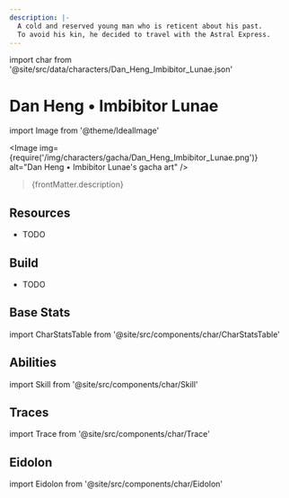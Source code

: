 ```yaml
---
description: |-
  A cold and reserved young man who is reticent about his past.
  To avoid his kin, he decided to travel with the Astral Express.
---
```


import char from '@site/src/data/characters/Dan_Heng_Imbibitor_Lunae.json'

# Dan Heng • Imbibitor Lunae

import Image from '@theme/IdealImage'

<Image img={require('/img/characters/gacha/Dan_Heng_Imbibitor_Lunae.png')} alt="Dan Heng • Imbibitor Lunae's gacha art" />
<blockquote>{frontMatter.description}</blockquote>

## Resources

* TODO
  
## Build

* TODO
  
## Base Stats

import CharStatsTable from '@site/src/components/char/CharStatsTable'

<CharStatsTable char={char} />

## Abilities

import Skill from '@site/src/components/char/Skill'

<Tabs queryString="ability">
<TabItem value='basic' label='Basic ATK'>
<Skill char={char} skill='basic' />

</TabItem>
<TabItem value='skill' label='Skill'>
<Skill char={char} skill='skill' />

</TabItem>
<TabItem value='ult' label='Ultimate'>
<Skill char={char} skill='ult'/>

</TabItem>
<TabItem value='talent' label='Talent'>
<Skill char={char} skill='talent'/>

</TabItem>
<TabItem value='technique' label='Technique'>
<Skill char={char} skill='technique'/>

</TabItem>
</Tabs>

## Traces

import Trace from '@site/src/components/char/Trace'

<Tabs queryString="trace">
<TabItem value='a2' label='A2'>
<Trace char={char} trace='a2' />

</TabItem>
<TabItem value='a4' label='A4'>
<Trace char={char} trace='a4' />

</TabItem>
<TabItem value='a6' label='A6'>
<Trace char={char} trace='a6' />

</TabItem>
<TabItem value='misc' label='Misc'>
<Trace char={char} trace='misc' />
</TabItem>
</Tabs>

## Eidolon

import Eidolon from '@site/src/components/char/Eidolon'

<Tabs queryString="eidolon">
<TabItem value='e1' label='E1'>
<Eidolon char={char} eidolon={1} />

</TabItem>
<TabItem value='e2' label='E2'>
<Eidolon char={char} eidolon={2} />

</TabItem>
<TabItem value='e3' label='E3'>
<Eidolon char={char} eidolon={3} />

</TabItem>
<TabItem value='e4' label='E4'>
<Eidolon char={char} eidolon={4} />

</TabItem>
<TabItem value='e5' label='E5'>
<Eidolon char={char} eidolon={5} />

</TabItem>
<TabItem value='e6' label='E6'>
<Eidolon char={char} eidolon={6} />

</TabItem>
</Tabs>


